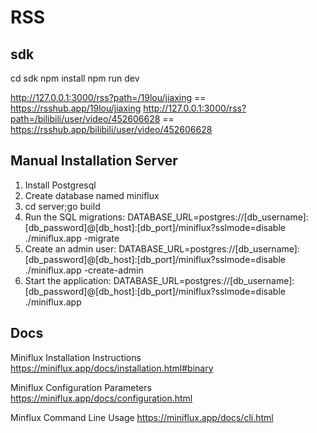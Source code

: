 # RSS

## sdk

cd sdk
npm install
npm run dev

http://127.0.0.1:3000/rss?path=/19lou/jiaxing  == https://rsshub.app/19lou/jiaxing
http://127.0.0.1:3000/rss?path=/bilibili/user/video/452606628  == https://rsshub.app/bilibili/user/video/452606628


## Manual Installation Server
1. Install Postgresql
2. Create database named miniflux
3. cd server;go build
4. Run the SQL migrations: DATABASE_URL=postgres://[db_username]:[db_password]@[db_host]:[db_port]/miniflux?sslmode=disable  ./miniflux.app -migrate
5. Create an admin user: DATABASE_URL=postgres://[db_username]:[db_password]@[db_host]:[db_port]/miniflux?sslmode=disable  ./miniflux.app -create-admin
6. Start the application: DATABASE_URL=postgres://[db_username]:[db_password]@[db_host]:[db_port]/miniflux?sslmode=disable  ./miniflux.app


## Docs
Miniflux Installation Instructions
https://miniflux.app/docs/installation.html#binary

Miniflux Configuration Parameters
https://miniflux.app/docs/configuration.html

Minflux Command Line Usage
https://miniflux.app/docs/cli.html


